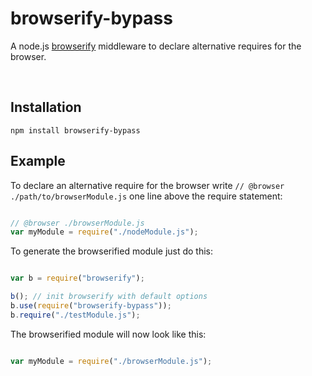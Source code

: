 browserify-bypass
=================

A node.js [browserify](https://github.com/substack/node-browserify) middleware to declare alternative requires for
the browser.

<br />

Installation
------------

`npm install browserify-bypass`

Example
--------

To declare an alternative require for the browser write `// @browser ./path/to/browserModule.js` one line above the
 require statement:

```javascript

// @browser ./browserModule.js
var myModule = require("./nodeModule.js");
```

To generate the browserified module just do this:

```javascript

var b = require("browserify");

b(); // init browserify with default options
b.use(require("browserify-bypass"));
b.require("./testModule.js");
```

The browserified module will now look like this:

```javascript

var myModule = require("./browserModule.js");
```